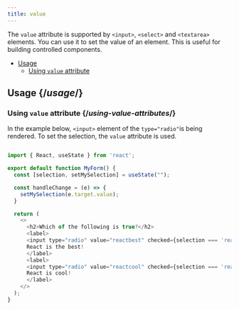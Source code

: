 ```yaml
---
title: value
---
```


<Intro>

The `value` attribute is supported by `<input>`, `<select>` and `<textarea>` elements. You can use it to set the value of an element. This is useful for building controlled components.

</Intro>

- [Usage](#usage)
  - [Using `value` attribute](#using-value-attribute)

## Usage {/*usage*/}

### Using `value` attribute {/*using-value-attributes*/}

In the example below, `<input>` element of the `type="radio"`is being rendered. To set the selection, the `value` attribute is used.

<Sandpack>

``` js App.js

import { React, useState } from 'react';

export default function MyForm() {
  const [selection, setMySelection] = useState("");

  const handleChange = (e) => {
    setMySelection(e.target.value);
  }

  return (
    <>
      <h2>Which of the following is true?</h2>
      <label>
      <input type="radio" value="reactbest" checked={selection === 'reactbest'} onChange={handleChange} />
      React is the best!
      </label>
      <label>
      <input type="radio" value="reactcool" checked={selection === 'reactcool'} onChange={handleChange} />
      React is cool!
      </label>
    </>
  );
}

```
</Sandpack>
